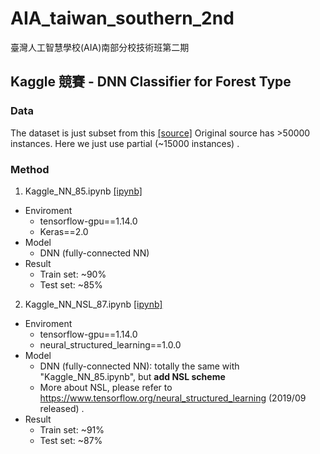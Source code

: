# AIA_taiwan_southern_2nd
臺灣人工智慧學校(AIA)南部分校技術班第二期

## Kaggle 競賽 - DNN Classifier for Forest Type

### Data 
The dataset is just subset from this [[source]](https://www.kaggle.com/jeonghunyoon/dnn-classifier-for-forest-type/data)
Original source has >50000 instances. Here we just use partial (~15000 instances) .

### Method
1. Kaggle_NN_85.ipynb [[ipynb]](Kaggle_NN_85.ipynb)
  - Enviroment
      - tensorflow-gpu==1.14.0
      - Keras==2.0
  - Model
      - DNN (fully-connected NN)
  - Result
      - Train set: ~90%
      - Test set: ~85%
      
2. Kaggle_NN_NSL_87.ipynb [[ipynb]](Kaggle_NN_NSL_87.ipynb)
  - Enviroment
      - tensorflow-gpu==1.14.0
      - neural_structured_learning==1.0.0
  - Model
      - DNN (fully-connected NN): totally the same with "Kaggle_NN_85.ipynb", but **add NSL scheme**
      - More about NSL, please refer to https://www.tensorflow.org/neural_structured_learning (2019/09 released) . 
   - Result
      - Train set: ~91%
      - Test set: ~87%     
      
